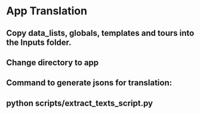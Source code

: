 # App Translation

## Copy data_lists, globals, templates and tours into the Inputs folder. 

## Change directory to app

## Command to generate jsons for translation:
## python scripts/extract_texts_script.py
